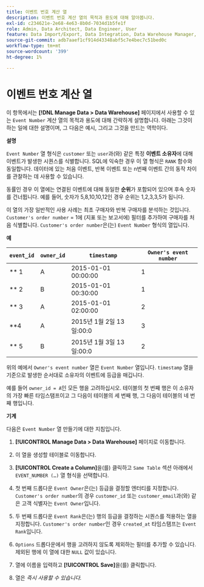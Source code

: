 ```yaml
---
title: 이벤트 번호 계산 열
description: 이벤트 번호 계산 열의 목적과 용도에 대해 알아봅니다.
exl-id: c234621e-2e68-4e63-8b0d-7034d1b5fe1f
role: Admin, Data Architect, Data Engineer, User
feature: Data Import/Export, Data Integration, Data Warehouse Manager, Commerce Tables
source-git-commit: adb7aaef1cf914d43348abf5c7e4bec7c51bed0c
workflow-type: tm+mt
source-wordcount: '399'
ht-degree: 1%

---
```


# 이벤트 번호 계산 열

이 항목에서는 **[!DNL Manage Data > Data Warehouse]** 페이지에서 사용할 수 있는 `Event Number` 계산 열의 목적과 용도에 대해 간략하게 설명합니다. 아래는 그것이 하는 일에 대한 설명이며, 그 다음은 예시, 그리고 그것을 만드는 역학이다.

**설명**

`Event Number` 열 형식은 `customer` 또는 `user`과(와) 같은 특정 **이벤트 소유자**&#x200B;에 대해 이벤트가 발생한 시퀀스를 식별합니다. SQL에 익숙한 경우 이 열 형식은 `RANK` 함수와 동일합니다. 데이터에 있는 처음 이벤트, 반복 이벤트 또는 n번째 이벤트 간의 동작 차이를 관찰하는 데 사용할 수 있습니다.

동률인 경우 이 열에는 연결된 이벤트에 대해 동일한 **순위**&#x200B;가 포함되어 있으며 후속 숫자를 건너뜁니다. 예를 들어, 숫자가 5,8,10,10,12인 경우 순위는 1,2,3,3,5가 됩니다.

이 열의 가장 일반적인 사용 사례는 최초 구매자와 반복 구매자를 분석하는 것입니다. `Customer's order number` = 1에 (지표 또는 보고서에) 필터를 추가하여 구매자를 처음 식별합니다. `Customer's order number`은(는) `Event Number` 형식의 열입니다.

**예**

| **`event_id`** | **`owner_id`** | **`timestamp`** | **`Owner's event number`** |
|--- |--- |--- |--- |
| ** 1 | A | 2015-01-01 00:00:00 | 1 |
| ** 2 | B | 2015-01-01 00:30:00 | 1 |
| ** 3 | A | 2015-01-01 02:00:00 | 2 |
| **4 | A | 2015년 1월 2일 13일:00:0 | 3 |
| ** 5 | B | 2015년 1월 3일 13일:00:0 | 2 |

위의 예에서 `Owner's event number` 열은 `Event Number` 열입니다. `timestamp` 열을 기준으로 발생한 순서대로 소유자의 이벤트에 등급을 매깁니다.

예를 들어 `owner_id = A`인 모든 행을 고려하십시오. 테이블의 첫 번째 행은 이 소유자의 가장 빠른 타임스탬프이고 그 다음이 테이블의 세 번째 행, 그 다음이 테이블의 네 번째 행입니다.

**기계**

다음은 `Event Number` 열 만들기에 대한 지침입니다.

1. **[!UICONTROL Manage Data > Data Warehouse]** 페이지로 이동합니다.

1. 이 열을 생성할 테이블로 이동합니다.

1. **[!UICONTROL Create a Column]**&#x200B;을(를) 클릭하고 `Same Table` 섹션 아래에서 `EVENT_NUMBER (…)` 열 형식을 선택합니다.

1. 첫 번째 드롭다운 `Event Owner`은(는) 등급을 결정할 엔터티를 지정합니다. `Customer's order number`의 경우 `customer_id` 또는 `customer_email`과(와) 같은 고객 식별자는 `Event Owner`입니다.

1. 두 번째 드롭다운 `Event Rank`은(는) 행의 등급을 결정하는 시퀀스를 적용하는 열을 지정합니다. `Customer's order number`인 경우 `created_at` 타임스탬프는 `Event Rank`입니다.

1. `Options` 드롭다운에서 행을 고려하지 않도록 제외하는 필터를 추가할 수 있습니다. 제외된 행에 이 열에 대한 `NULL` 값이 있습니다.

1. 열에 이름을 입력하고 **[!UICONTROL Save]**&#x200B;을(를) 클릭합니다.

1. 열은 _즉시 사용할 수 있습니다._

